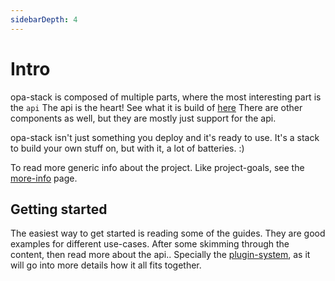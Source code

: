 ```yaml
---
sidebarDepth: 4
---
```


# Intro

opa-stack is composed of multiple parts, where the most interesting part is the `api`
The api is the heart! See what it is build of [here](/more-info/#what-it-s-made-of)
There are other components as well, but they are mostly just support for the api.

opa-stack isn't just something you deploy and it's ready to use. It's a stack to build your own stuff on, but with it, a lot of batteries. :)

To read more generic info about the project. Like project-goals, see the [more-info](/more-info) page.

## Getting started

The easiest way to get started is reading some of the guides. They are good examples for different use-cases.
After some skimming through the content, then read more about the api.. Specially the [plugin-system](api/plugin-system), as it will go into more details how it all fits together.
